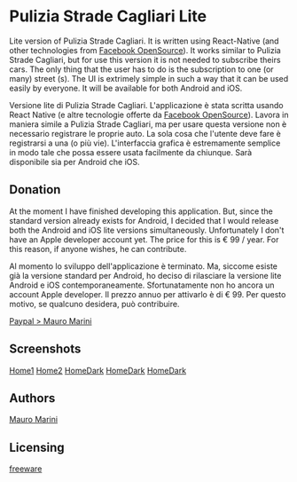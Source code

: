 # Pulizia Strade Cagliari Lite

Lite version of Pulizia Strade Cagliari. It is written using React-Native (and other technologies from [Facebook OpenSource](https://opensource.facebook.com)).
It works similar to Pulizia Strade Cagliari, but for use this version it is not needed to subscribe theirs cars. 
The only thing that the user has to do is the subscription to one (or many) street (s). The UI is extrimely simple in such a way that it can be used easily by everyone.
It will be available for both Android and iOS.


Versione lite di Pulizia Strade Cagliari. L'applicazione è stata scritta usando React Native (e altre tecnologie offerte da [Facebook OpenSource](https://opensource.facebook.com)).
Lavora in maniera simile a Pulizia Strade Cagliari, ma per usare questa versione non è necessario registrare le proprie auto.
La sola cosa che l'utente deve fare è registrarsi a una (o più vie). L'interfaccia grafica è estremamente semplice in modo tale che possa essere usata facilmente da chiunque.
Sarà disponibile sia per Android che iOS.

## Donation

At the moment I have finished developing this application. But, since the standard version already exists for Android, I decided that I would release both the Android and iOS lite versions simultaneously. Unfortunately I don't have an Apple developer account yet. The price for this is € 99 / year. For this reason, if anyone wishes, he can contribute.


Al momento lo sviluppo dell'applicazione è terminato. Ma, siccome esiste già la versione standard per Android, ho deciso di rilasciare la versione lite Android e iOS contemporaneamente. Sfortunatamente non ho ancora un account Apple developer. Il prezzo annuo per attivarlo è di € 99. Per questo motivo, se qualcuno desidera, può contribuire.


[Paypal > Mauro Marini](https://paypal.me/marinimau)

## Screenshots
[Home1](https://lh4.googleusercontent.com/BU8jL4Gq8FdKFFWlu0Au-rBTJ_wqVkBexuLQZKcEfqqWy7Fn8-gUzzgWOKZCNofWrDLbTNihyxHFbUr2ZXck=w2880-h1506)
[Home2](https://lh3.googleusercontent.com/f3_vZc3jOmGosRp1kq60NBytluIBO5qbdA78iEqvM1ToufW04STWc8bflZ951cQuTUv_wcIR9NaP4Cjmipv5oR_B61ocvYYus_m2Qa80SAN-WcsD5DgD446szbV9URyTG7M2moP0nF93fpYQP2_yZVI763bbIbRFJs-gjyBOpqlgzpIScW2d0VsR76WzUF2-gjHQEV8-vy5uI-3PtCLWtDU4dezj0KBJivy5Bvo8RG1RBAdGsfDALFfG4plDkQx3BX4HXZmeAEnDQBoEjUew2Z24yCif9hysQVDcsZ7a6QCEvti2Hnd6wX6s3zJlrm1BPVUuPN96NkYYWepEUWiABD-akmVssDNNLAPuQbMTNWYGf_AmHM9djBqNPzJMaBwF6OgL5JDOn5aj0UtOYe31Zn-syB1aD-BqE_7Ea3yJtEAGDXBI4CBwR90hYqwnfz7ableg_mlpwfhA6EI1SVO58jrAhnmwUfgkWZ8-p4YO3Y58OOARL7hg05zM5hKj3Y8g-XYYvdX1nffEvlAr6CvxISWafTQjq8Scac0rCDVg3z901vYoMGJh8prLz7y1IXsra8Tg23itJYpAiaP0Tv1IvF4LDYBGgRiA8R1oRONdDAQwCcIouG0bHttxdfOiMUKXEeJIxImeci-NEbQ0rZRU547R-j4xEYlNGO0rXAGYafBqvpvs__FbhVhr2ldBmB4=w2880-h1506-ft)
[HomeDark](https://www.grazia.it/content/uploads/2019/10/Pixel-foto-notturne.jpg)
[HomeDark](blob:https://web.telegram.org/5d550d10-da41-a342-a78c-c5c066153f00)
[HomeDark](blob:https://web.telegram.org/5d550d10-da41-a342-a78c-c5c066153f00)

## Authors

[Mauro Marini](https://github.com/marinimau)


## Licensing

[freeware](https://en.wikipedia.org/wiki/Freeware)
